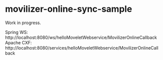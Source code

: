 # movilizer-online-sync-sample

Work in progress.

Spring WS: http://localhost:8080/ws/helloMoveletWebservice/MovilizerOnlineCallback
Apache CXF: http://localhost:8080/services/helloMoveletWebservice/MovilizerOnlineCallback
